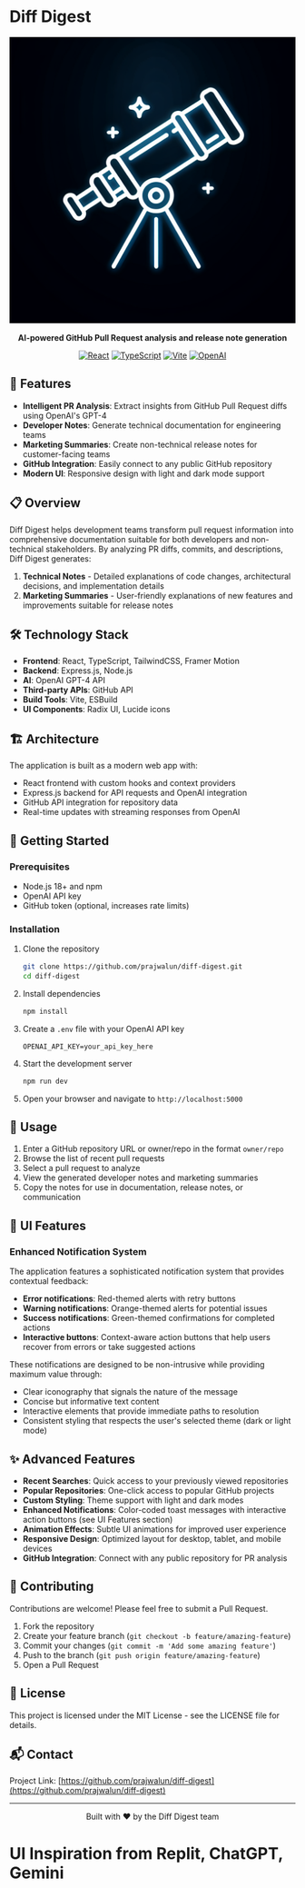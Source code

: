 # Diff Digest

<div align="center">

![Diff Digest Logo](generated-icon.png)

**AI-powered GitHub Pull Request analysis and release note generation**

[![React](https://img.shields.io/badge/React-18-blue.svg)](https://reactjs.org/)
[![TypeScript](https://img.shields.io/badge/TypeScript-5.0-blue.svg)](https://www.typescriptlang.org/)
[![Vite](https://img.shields.io/badge/Vite-Latest-purple.svg)](https://vitejs.dev/)
[![OpenAI](https://img.shields.io/badge/OpenAI-GPT--4-green.svg)](https://openai.com/)

</div>

## 🚀 Features

- **Intelligent PR Analysis**: Extract insights from GitHub Pull Request diffs using OpenAI's GPT-4
- **Developer Notes**: Generate technical documentation for engineering teams
- **Marketing Summaries**: Create non-technical release notes for customer-facing teams
- **GitHub Integration**: Easily connect to any public GitHub repository
- **Modern UI**: Responsive design with light and dark mode support

## 📋 Overview

Diff Digest helps development teams transform pull request information into comprehensive documentation suitable for both developers and non-technical stakeholders. By analyzing PR diffs, commits, and descriptions, Diff Digest generates:

1. **Technical Notes** - Detailed explanations of code changes, architectural decisions, and implementation details
2. **Marketing Summaries** - User-friendly explanations of new features and improvements suitable for release notes

## 🛠️ Technology Stack

- **Frontend**: React, TypeScript, TailwindCSS, Framer Motion
- **Backend**: Express.js, Node.js
- **AI**: OpenAI GPT-4 API
- **Third-party APIs**: GitHub API
- **Build Tools**: Vite, ESBuild
- **UI Components**: Radix UI, Lucide icons

## 🏗️ Architecture

The application is built as a modern web app with:

- React frontend with custom hooks and context providers
- Express.js backend for API requests and OpenAI integration
- GitHub API integration for repository data
- Real-time updates with streaming responses from OpenAI

## 🌟 Getting Started

### Prerequisites

- Node.js 18+ and npm
- OpenAI API key
- GitHub token (optional, increases rate limits)

### Installation

1. Clone the repository

   ```bash
   git clone https://github.com/prajwalun/diff-digest.git
   cd diff-digest
   ```

2. Install dependencies

   ```bash
   npm install
   ```

3. Create a `.env` file with your OpenAI API key

   ```
   OPENAI_API_KEY=your_api_key_here
   ```

4. Start the development server

   ```bash
   npm run dev
   ```

5. Open your browser and navigate to `http://localhost:5000`

## 🔧 Usage

1. Enter a GitHub repository URL or owner/repo in the format `owner/repo`
2. Browse the list of recent pull requests
3. Select a pull request to analyze
4. View the generated developer notes and marketing summaries
5. Copy the notes for use in documentation, release notes, or communication

## 📸 UI Features

### Enhanced Notification System

The application features a sophisticated notification system that provides contextual feedback:

- **Error notifications**: Red-themed alerts with retry buttons
- **Warning notifications**: Orange-themed alerts for potential issues
- **Success notifications**: Green-themed confirmations for completed actions
- **Interactive buttons**: Context-aware action buttons that help users recover from errors or take suggested actions

These notifications are designed to be non-intrusive while providing maximum value through:

- Clear iconography that signals the nature of the message
- Concise but informative text content
- Interactive elements that provide immediate paths to resolution
- Consistent styling that respects the user's selected theme (dark or light mode)

## ✨ Advanced Features

- **Recent Searches**: Quick access to your previously viewed repositories
- **Popular Repositories**: One-click access to popular GitHub projects
- **Custom Styling**: Theme support with light and dark modes
- **Enhanced Notifications**: Color-coded toast messages with interactive action buttons (see UI Features section)
- **Animation Effects**: Subtle UI animations for improved user experience
- **Responsive Design**: Optimized layout for desktop, tablet, and mobile devices
- **GitHub Integration**: Connect with any public repository for PR analysis

## 🤝 Contributing

Contributions are welcome! Please feel free to submit a Pull Request.

1. Fork the repository
2. Create your feature branch (`git checkout -b feature/amazing-feature`)
3. Commit your changes (`git commit -m 'Add some amazing feature'`)
4. Push to the branch (`git push origin feature/amazing-feature`)
5. Open a Pull Request

## 📝 License

This project is licensed under the MIT License - see the LICENSE file for details.

## 📬 Contact

Project Link: [https://github.com/prajwalun/diff-digest](https://github.com/prajwalun/diff-digest)

---

<div align="center">
  <p>Built with ❤️ by the Diff Digest team</p>
</div>

# UI Inspiration from Replit, ChatGPT, Gemini
